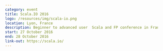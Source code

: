 ```yaml
---
category: event
title: Scala.IO 2016
logo: /resources/img/scala-io.png
location: Lyon, France
description: Beginner to advanced user  Scala and FP conference in France
start: 27 October 2016
end: 28 October 2016
link-out: https://scala.io/
---
```

